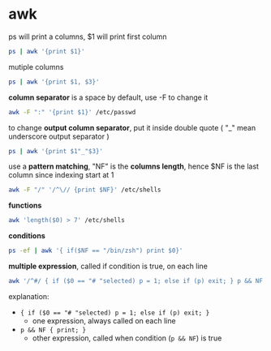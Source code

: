 # awk

ps will print a columns, $1 will print first column

```bash
ps | awk '{print $1}'
```

mutiple columns

```bash
ps | awk '{print $1, $3}'
```

**column separator** is a space by default, use -F to change it

```bash
awk -F ":" '{print $1}' /etc/passwd
```

to change **output column separator**, put it inside 
double quote ( "_" mean underscore output separator )

```bash
ps | awk '{print $1"_"$3}'
```

use a **pattern matching**, "NF" is the **columns length**,
hence $NF is the last column since indexing start at 1

```bash
awk -F "/" '/^\// {print $NF}' /etc/shells
```

**functions**

```bash
awk 'length($0) > 7' /etc/shells
```

**conditions**

```bash
ps -ef | awk '{ if($NF == "/bin/zsh") print $0}'
```

**multiple expression**, called if condition is true, on each line

```bash
awk '/^#/ { if ($0 == "# "selected) p = 1; else if (p) exit; } p && NF { print; }'
```

explanation:

- `{ if ($0 == "# "selected) p = 1; else if (p) exit; }`
  - one expression, always called on each line
- `p && NF { print; }`
  - other expression, called when condition (`p && NF`) is true